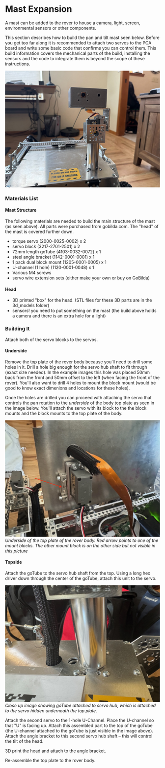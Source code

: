 # Mast Expansion

A mast can be added to the rover to house a camera, light, screen, environmental sensors or other components. 

This section describes how to build the pan and tilt mast seen below. Before you get too far along it is recommended to attach two servos to the PCA board and write some basic code that confirms you can control them. This build information covers the mechanical parts of the build, installing the sensors and the code to integrate them is beyond the scope of these instructions.

![scout mast](images/scout-mast.jpeg)

### Materials List
#### Mast Structure
The following materials are needed to build the main structure of the mast (as seen above). All parts were purchased from gobilda.com. The "head" of the mast is covered further down.
- torque servo (2000-0025-0002) x 2
- servo block (3217-2701-2501) x 2
- 72mm length goTube (4103-0032-0072) x 1
- steel angle bracket (1142-0001-0001) x 1
- 1 pack dual block mount (1205-0001-0005) x 1
- U-channel (1 hole) (1120-0001-0048) x 1
- Various M4 screws
- servo wire extension sets (either make your own or buy on GoBilda)


#### Head
- 3D printed "box" for the head. (STL files for these 3D parts are in the 3d_models folder)
- sensors! you need to put something on the mast (the build above holds a camera and there is an extra hole for a light)

### Building It
Attach both of the servo blocks to the servos.

#### Underside
Remove the top plate of the rover body because you'll need to drill some holes in it. Drill a hole big enough for the servo hub shaft to fit through (exact size needed). In the example images this hole was placed 50mm back from the front and 50mm offset to the left (when facing the front of the rover). You'll also want to drill 4 holes to mount the block mount (would be good to know exact dimenions and locations for these holes).

Once the holes are drilled you can proceed with attaching the servo that controls the pan rotation to the _underside_ of the body top plate as seen in the image below. You'll attach the servo with its block to the the block mounts and the block mounts to the top plate of the body.

![scout mast](images/pan-servo-attachment.jpeg)
_Underside of the top plate of the rover body. Red arrow points to one of the mount blocks. The other mount block is on the other side but not visible in this picture_



#### Topside
Attach the goTube to the servo hub shaft from the top. Using a long hex driver down through the center of the goTube, attach this unit to the servo.

![scout mast](images/mast-attachment-to-hub.jpeg)
_Close up image showing goTube attached to servo hub, which is attached to the servo hidden underneath the top plate_.

Attach the second servo to the 1-hole U-Channel. Place the U-channel so that "U" is facing up. Attach this assembled part to the top of the goTube (the U-channel attached to the goTube is just visible in the image above). Attach the angle bracket to this second servo hub shaft – this will control the tilt of the head.

3D print the head and attach to the angle bracket.

Re-assemble the top plate to the rover body.

